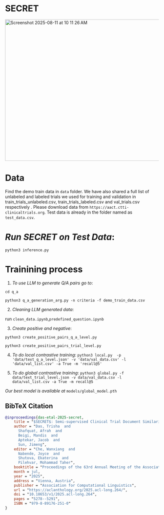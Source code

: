 # **SECRET**

<img width="837" height="464" alt="Screenshot 2025-08-11 at 10 11 26 AM" src="https://github.com/user-attachments/assets/32eedfb1-2f49-4de2-8236-214496d654f6" />


# Data
Find the demo train data in ```data``` folder. We have also shared a full list of unlabeled and labeled trials we used for training and validation in train_trials_unlabeled.csv, train_trials_labeled.csv and val_trials.csv respectively . Please download data from ```https://aact.ctti-clinicaltrials.org```. Test data is already in the folder named as ```test_data.csv```.


# *Run SECRET on Test Data*: 

```python3 inference.py```


# Trainining process

1. *To use LLM to generate Q/A pairs go to*:
   
```cd q_a```

```python3 q_a_generation_arg.py -n criteria -f demo_train_data.csv```

2. *Cleaning LLM generated data*:

run ```clean_data.ipynb```,```predefined_question.ipynb```

3. *Create positive and negative*:

```python3 create_positive_pairs_q_a_level.py```

```python3 create_positive_pairs_trial_level.py``` 

4. *To do local contrastive training*: ```python3 local.py  -p 'data/text_q_a_level.json' -v 'data/val_data.csv' -l 'data/val_list.csv' -a True -m 'recall@5'```

5. *To do global contrastive training*: ```python3 global.py -f data/text_trial_level.json -v data/val_data.csv -l data/val_list.csv -a True -m recall@5```

*Our best model is available at* 
```models/global_model.pth```


## BibTeX Citation

```bibtex
@inproceedings{das-etal-2025-secret,
    title = "$SECRET$: Semi-supervised Clinical Trial Document Similarity Search",
    author = "Das, Trisha  and
      Shafquat, Afrah  and
      Beigi, Mandis  and
      Aptekar, Jacob  and
      Sun, Jimeng",
    editor = "Che, Wanxiang  and
      Nabende, Joyce  and
      Shutova, Ekaterina  and
      Pilehvar, Mohammad Taher",
    booktitle = "Proceedings of the 63rd Annual Meeting of the Association for Computational Linguistics (Volume 1: Long Papers)",
    month = jul,
    year = "2025",
    address = "Vienna, Austria",
    publisher = "Association for Computational Linguistics",
    url = "https://aclanthology.org/2025.acl-long.264/",
    doi = "10.18653/v1/2025.acl-long.264",
    pages = "5278--5291",
    ISBN = "979-8-89176-251-0"
}
```


